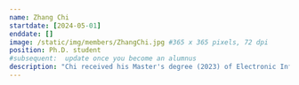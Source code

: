 ```yaml
---
name: Zhang Chi
startdate: [2024-05-01]
enddate: []
image: /static/img/members/ZhangChi.jpg #365 x 365 pixels, 72 dpi
position: Ph.D. student
#subsequent:  update once you become an alumnus
description: "Chi received his Master's degree (2023) of Electronic Information Engineering at the University of Electronic Science and Technology of China, and Bachelor's degree (2020) of Communication Engineering from the North China Institute of Aerospace Engineering."
---
```

